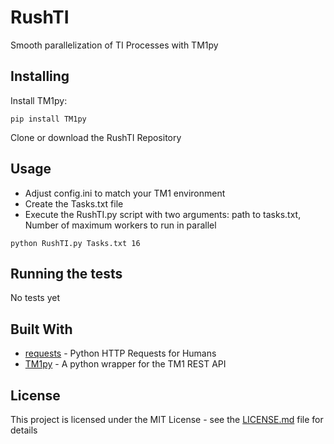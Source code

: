 # RushTI

Smooth parallelization of TI Processes with TM1py

## Installing

Install TM1py:
```
pip install TM1py
```

Clone or download the RushTI Repository


## Usage

* Adjust config.ini to match your TM1 environment
* Create the Tasks.txt file
* Execute the RushTI.py script with two arguments: path to tasks.txt, Number of maximum workers to run in parallel

```
python RushTI.py Tasks.txt 16
```

## Running the tests

No tests yet


## Built With

* [requests](http://docs.python-requests.org/en/master/) - Python HTTP Requests for Humans
* [TM1py](https://github.com/cubewise-code/TM1py) - A python wrapper for the TM1 REST API


## License

This project is licensed under the MIT License - see the [LICENSE.md](LICENSE.md) file for details
